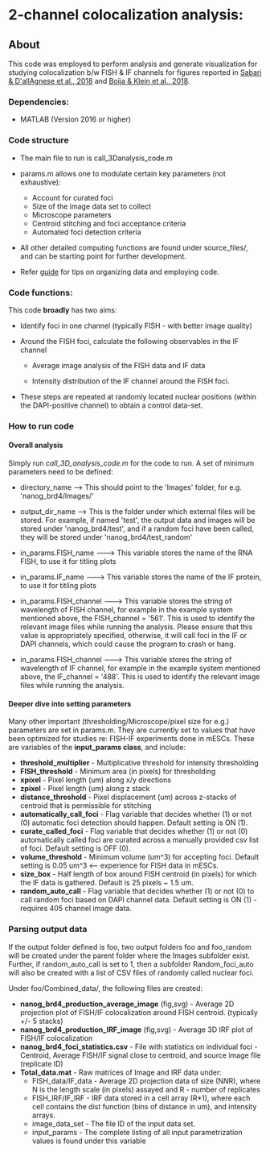 # 2-channel colocalization analysis:

## About

This code was employed to perform analysis and generate visualization
for studying colocalization b/w FISH & IF channels for figures reported in [Sabari & D'allAgnese et al., 2018](10.1126/science.aar3958) and [Boija & Klein et al., 2018](10.1016/j.cell.2018.10.042).

### Dependencies:

* MATLAB (Version 2016 or higher)

### Code structure

* The main file to run is call_3Danalysis_code.m

* params.m allows one to modulate certain key parameters (not exhaustive):
    * Account for curated foci
    * Size of the image data set to collect
    * Microscope parameters
    * Centroid stitching and foci acceptance criteria
    * Automated foci detection criteria

* All other detailed computing functions are found under source_files/, and can be starting point for further development.

* Refer [guide]('/guide.md') for tips on organizing data and employing code.


### Code functions:

This code **broadly** has two aims:

* Identify foci in one channel (typically FISH - with better image quality)

* Around the FISH foci, calculate the following observables in the IF channel
    * Average image analysis of the FISH data and IF data

    * Intensity distribution of the IF channel around the FISH foci.

* These steps are repeated at randomly located nuclear positions (within the DAPI-positive channel) to obtain a control data-set.


### How to run code

#### Overall analysis

Simply run *call_3D_analysis_code.m* for the code to run. A set of minimum parameters need to be defined:


* directory_name	-->	This should point to the 'Images' folder, for e.g. 'nanog_brd4/Images/'

* output_dir_name	-->	This is the folder under which external files will be stored. For example, if named 'test', the output data and images will be stored under 'nanog_brd4/test', and if a random foci have been called, they will be stored under 'nanog_brd4/test_random'


* in_params.FISH_name	--->	This variable stores the name of the RNA FISH, to use it for titling plots

* in_params.IF_name	--->	This variable stores the name of the IF protein, to use it for titling plots

* in_params.FISH_channel	--->	This variable stores the string of wavelength of FISH channel, for example in the example system mentioned above, the FISH_channel = '561'. This is used to identify the relevant image files while running the analysis. Please ensure that this value is appropriately specified, otherwise, it will call foci in the IF or DAPI channels, which could cause the program to crash or hang.

* in_params.FISH_channel	--->	This variable stores the string of wavelength of IF channel, for example in the example system mentioned above, the IF_channel = '488'. This is used to identify the relevant image files while running the analysis.

#### Deeper dive into setting parameters
Many other important (thresholding/Microscope/pixel size for e.g.) parameters are set in params.m. They are currently set to values that have been optimized for studies re: FISH-IF experiments done in mESCs. These are variables of the **input_params class**, and include:
- **threshold_multiplier** - Multiplicative threshold for intensity thresholding
- **FISH_threshold** - Minimum area (in pixels) for thresholding
- **xpixel** - Pixel length (um) along x/y directions
- **zpixel** - Pixel length (um) along z stack
- **distance_threshold** - Pixel displacement (um) across z-stacks of centroid that is permissible for stitching
- **automatically_call_foci** - Flag variable that decides whether (1)
or not (0) automatic foci detection should happen. Default setting
is ON (1).
- **curate_called_foci** - Flag variable that decides whether (1)
or not (0) automatically called foci are curated across a manually
provided csv list of foci. Default setting is OFF (0).
- **volume_threshold** - Minimum volume (um^3) for accepting foci.
Default setting is 0.05 um^3 <-- experience for FISH data in mESCs.
- **size_box** - Half length of box around FISH centroid (in pixels)
for which the IF data is gathered. Default is 25 pixels ~ 1.5 um.
- **random_auto_call** - Flag variable that decides whether (1)
or not (0) to call random foci based on DAPI channel data. Default
setting is ON (1) - requires 405 channel image data.

### Parsing output data
If the output folder defined is foo, two output folders foo and foo_random will be created under the parent folder where the Images subfolder exist. Further, if random_auto_call is set to 1, then a subfolder Random_foci_auto will also be created with a list of CSV files of randomly called nuclear foci.

Under foo/Combined_data/, the following files are created:
- **nanog_brd4_production_average_image** (fig,svg) - Average 2D projection plot of FISH/IF colocalization around FISH centroid. (typically +/- 5 stacks)
- **nanog_brd4_production_IRF_image** (fig,svg) - Average 3D IRF plot of FISH/IF colocalization
- **nanog_brd4_foci_statistics.csv** - File with statistics on individual foci - Centroid, Average FISH/IF signal close to centroid, and source image file (replicate ID)
- **Total_data.mat** - Raw matrices of Image and IRF data under:
  - FISH_data/IF_data - Average 2D projection data of size (N*N*R), where N is the length scale (in pixels) assayed and R - number of replicates
  - FISH_IRF/IF_IRF - IRF data stored in a cell array (R*1), where each cell contains the dist function (bins of distance in um), and intensity arrays.
  - image_data_set - The file ID of the input data set.
  - input_params - The complete listing of all input parametrization values is found under this variable
